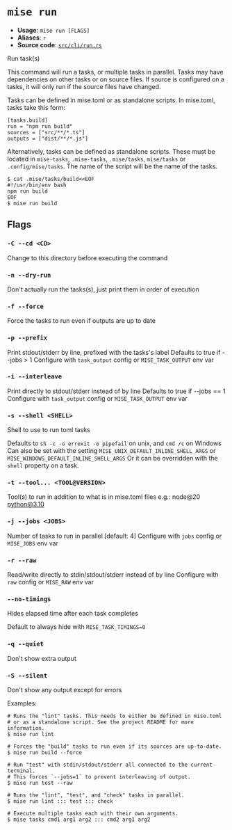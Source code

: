 # `mise run`

- **Usage**: `mise run [FLAGS]`
- **Aliases**: `r`
- **Source code**: [`src/cli/run.rs`](https://github.com/jdx/mise/blob/main/src/cli/run.rs)

Run task(s)

This command will run a tasks, or multiple tasks in parallel.
Tasks may have dependencies on other tasks or on source files.
If source is configured on a tasks, it will only run if the source
files have changed.

Tasks can be defined in mise.toml or as standalone scripts.
In mise.toml, tasks take this form:

    [tasks.build]
    run = "npm run build"
    sources = ["src/**/*.ts"]
    outputs = ["dist/**/*.js"]

Alternatively, tasks can be defined as standalone scripts.
These must be located in `mise-tasks`, `.mise-tasks`, `.mise/tasks`, `mise/tasks` or
`.config/mise/tasks`.
The name of the script will be the name of the tasks.

    $ cat .mise/tasks/build<<EOF
    #!/usr/bin/env bash
    npm run build
    EOF
    $ mise run build

## Flags

### `-C --cd <CD>`

Change to this directory before executing the command

### `-n --dry-run`

Don't actually run the tasks(s), just print them in order of execution

### `-f --force`

Force the tasks to run even if outputs are up to date

### `-p --prefix`

Print stdout/stderr by line, prefixed with the tasks's label
Defaults to true if --jobs > 1
Configure with `task_output` config or `MISE_TASK_OUTPUT` env var

### `-i --interleave`

Print directly to stdout/stderr instead of by line
Defaults to true if --jobs == 1
Configure with `task_output` config or `MISE_TASK_OUTPUT` env var

### `-s --shell <SHELL>`

Shell to use to run toml tasks

Defaults to `sh -c -o errexit -o pipefail` on unix, and `cmd /c` on Windows
Can also be set with the setting `MISE_UNIX_DEFAULT_INLINE_SHELL_ARGS` or `MISE_WINDOWS_DEFAULT_INLINE_SHELL_ARGS`
Or it can be overridden with the `shell` property on a task.

### `-t --tool... <TOOL@VERSION>`

Tool(s) to run in addition to what is in mise.toml files e.g.: node@20 python@3.10

### `-j --jobs <JOBS>`

Number of tasks to run in parallel
[default: 4]
Configure with `jobs` config or `MISE_JOBS` env var

### `-r --raw`

Read/write directly to stdin/stdout/stderr instead of by line
Configure with `raw` config or `MISE_RAW` env var

### `--no-timings`

Hides elapsed time after each task completes

Default to always hide with `MISE_TASK_TIMINGS=0`

### `-q --quiet`

Don't show extra output

### `-S --silent`

Don't show any output except for errors

Examples:

    # Runs the "lint" tasks. This needs to either be defined in mise.toml
    # or as a standalone script. See the project README for more information.
    $ mise run lint

    # Forces the "build" tasks to run even if its sources are up-to-date.
    $ mise run build --force

    # Run "test" with stdin/stdout/stderr all connected to the current terminal.
    # This forces `--jobs=1` to prevent interleaving of output.
    $ mise run test --raw

    # Runs the "lint", "test", and "check" tasks in parallel.
    $ mise run lint ::: test ::: check

    # Execute multiple tasks each with their own arguments.
    $ mise tasks cmd1 arg1 arg2 ::: cmd2 arg1 arg2
